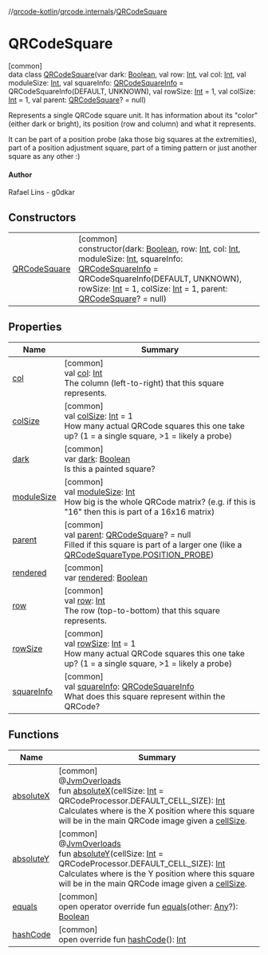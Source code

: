 //[qrcode-kotlin](../../../index.md)/[qrcode.internals](../index.md)/[QRCodeSquare](index.md)

# QRCodeSquare

[common]\
data class [QRCodeSquare](index.md)(var dark: [Boolean](https://kotlinlang.org/api/latest/jvm/stdlib/kotlin-stdlib/kotlin/-boolean/index.html), val row: [Int](https://kotlinlang.org/api/latest/jvm/stdlib/kotlin-stdlib/kotlin/-int/index.html), val col: [Int](https://kotlinlang.org/api/latest/jvm/stdlib/kotlin-stdlib/kotlin/-int/index.html), val moduleSize: [Int](https://kotlinlang.org/api/latest/jvm/stdlib/kotlin-stdlib/kotlin/-int/index.html), val squareInfo: [QRCodeSquareInfo](../-q-r-code-square-info/index.md) = QRCodeSquareInfo(DEFAULT, UNKNOWN), val rowSize: [Int](https://kotlinlang.org/api/latest/jvm/stdlib/kotlin-stdlib/kotlin/-int/index.html) = 1, val colSize: [Int](https://kotlinlang.org/api/latest/jvm/stdlib/kotlin-stdlib/kotlin/-int/index.html) = 1, val parent: [QRCodeSquare](index.md)? = null)

Represents a single QRCode square unit. It has information about its &quot;color&quot; (either dark or bright), its position (row and column) and what it represents.

It can be part of a position probe (aka those big squares at the extremities), part of a position adjustment square, part of a timing pattern or just another square as any other :)

#### Author

Rafael Lins - g0dkar

## Constructors

| | |
|---|---|
| [QRCodeSquare](-q-r-code-square.md) | [common]<br>constructor(dark: [Boolean](https://kotlinlang.org/api/latest/jvm/stdlib/kotlin-stdlib/kotlin/-boolean/index.html), row: [Int](https://kotlinlang.org/api/latest/jvm/stdlib/kotlin-stdlib/kotlin/-int/index.html), col: [Int](https://kotlinlang.org/api/latest/jvm/stdlib/kotlin-stdlib/kotlin/-int/index.html), moduleSize: [Int](https://kotlinlang.org/api/latest/jvm/stdlib/kotlin-stdlib/kotlin/-int/index.html), squareInfo: [QRCodeSquareInfo](../-q-r-code-square-info/index.md) = QRCodeSquareInfo(DEFAULT, UNKNOWN), rowSize: [Int](https://kotlinlang.org/api/latest/jvm/stdlib/kotlin-stdlib/kotlin/-int/index.html) = 1, colSize: [Int](https://kotlinlang.org/api/latest/jvm/stdlib/kotlin-stdlib/kotlin/-int/index.html) = 1, parent: [QRCodeSquare](index.md)? = null) |

## Properties

| Name | Summary |
|---|---|
| [col](col.md) | [common]<br>val [col](col.md): [Int](https://kotlinlang.org/api/latest/jvm/stdlib/kotlin-stdlib/kotlin/-int/index.html)<br>The column (left-to-right) that this square represents. |
| [colSize](col-size.md) | [common]<br>val [colSize](col-size.md): [Int](https://kotlinlang.org/api/latest/jvm/stdlib/kotlin-stdlib/kotlin/-int/index.html) = 1<br>How many actual QRCode squares this one take up? (1 = a single square, >1 = likely a probe) |
| [dark](dark.md) | [common]<br>var [dark](dark.md): [Boolean](https://kotlinlang.org/api/latest/jvm/stdlib/kotlin-stdlib/kotlin/-boolean/index.html)<br>Is this a painted square? |
| [moduleSize](module-size.md) | [common]<br>val [moduleSize](module-size.md): [Int](https://kotlinlang.org/api/latest/jvm/stdlib/kotlin-stdlib/kotlin/-int/index.html)<br>How big is the whole QRCode matrix? (e.g. if this is &quot;16&quot; then this is part of a 16x16 matrix) |
| [parent](parent.md) | [common]<br>val [parent](parent.md): [QRCodeSquare](index.md)? = null<br>Filled if this square is part of a larger one (like a [QRCodeSquareType.POSITION_PROBE](../-q-r-code-square-type/-p-o-s-i-t-i-o-n_-p-r-o-b-e/index.md)) |
| [rendered](rendered.md) | [common]<br>var [rendered](rendered.md): [Boolean](https://kotlinlang.org/api/latest/jvm/stdlib/kotlin-stdlib/kotlin/-boolean/index.html) |
| [row](row.md) | [common]<br>val [row](row.md): [Int](https://kotlinlang.org/api/latest/jvm/stdlib/kotlin-stdlib/kotlin/-int/index.html)<br>The row (top-to-bottom) that this square represents. |
| [rowSize](row-size.md) | [common]<br>val [rowSize](row-size.md): [Int](https://kotlinlang.org/api/latest/jvm/stdlib/kotlin-stdlib/kotlin/-int/index.html) = 1<br>How many actual QRCode squares this one take up? (1 = a single square, >1 = likely a probe) |
| [squareInfo](square-info.md) | [common]<br>val [squareInfo](square-info.md): [QRCodeSquareInfo](../-q-r-code-square-info/index.md)<br>What does this square represent within the QRCode? |

## Functions

| Name | Summary |
|---|---|
| [absoluteX](absolute-x.md) | [common]<br>@[JvmOverloads](https://kotlinlang.org/api/latest/jvm/stdlib/kotlin-stdlib/kotlin.jvm/-jvm-overloads/index.html)<br>fun [absoluteX](absolute-x.md)(cellSize: [Int](https://kotlinlang.org/api/latest/jvm/stdlib/kotlin-stdlib/kotlin/-int/index.html) = QRCodeProcessor.DEFAULT_CELL_SIZE): [Int](https://kotlinlang.org/api/latest/jvm/stdlib/kotlin-stdlib/kotlin/-int/index.html)<br>Calculates where is the X position where this square will be in the main QRCode image given a [cellSize](absolute-x.md). |
| [absoluteY](absolute-y.md) | [common]<br>@[JvmOverloads](https://kotlinlang.org/api/latest/jvm/stdlib/kotlin-stdlib/kotlin.jvm/-jvm-overloads/index.html)<br>fun [absoluteY](absolute-y.md)(cellSize: [Int](https://kotlinlang.org/api/latest/jvm/stdlib/kotlin-stdlib/kotlin/-int/index.html) = QRCodeProcessor.DEFAULT_CELL_SIZE): [Int](https://kotlinlang.org/api/latest/jvm/stdlib/kotlin-stdlib/kotlin/-int/index.html)<br>Calculates where is the Y position where this square will be in the main QRCode image given a [cellSize](absolute-y.md). |
| [equals](equals.md) | [common]<br>open operator override fun [equals](equals.md)(other: [Any](https://kotlinlang.org/api/latest/jvm/stdlib/kotlin-stdlib/kotlin/-any/index.html)?): [Boolean](https://kotlinlang.org/api/latest/jvm/stdlib/kotlin-stdlib/kotlin/-boolean/index.html) |
| [hashCode](hash-code.md) | [common]<br>open override fun [hashCode](hash-code.md)(): [Int](https://kotlinlang.org/api/latest/jvm/stdlib/kotlin-stdlib/kotlin/-int/index.html) |
